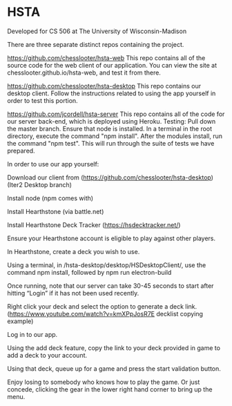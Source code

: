 # HSTA
Developed for CS 506 at The University of Wisconsin-Madison

There are three separate distinct repos containing the project.

https://github.com/chesslooter/hsta-web
This repo contains all of the source code for the web client of our application. You can view the site at chesslooter.github.io/hsta-web, and test it from there.

https://github.com/chesslooter/hsta-desktop
This repo contains our desktop client. Follow the instructions related to using the app yourself in order to test this portion.

https://github.com/jcordell/hsta-server
This repo contains all of the code for our server back-end, which is deployed using Heroku.
Testing:
  Pull down the master branch. Ensure that node is installed. In a terminal in the root directory, execute the command "npm install". After the modules install, run the command "npm test". This will run through the suite of tests we have prepared.


In order to use our app yourself:

Download our client from (https://github.com/chesslooter/hsta-desktop) (Iter2 Desktop branch) 

Install node (npm comes with) 

Install Hearthstone (via battle.net)

Install Hearthstone Deck Tracker (https://hsdecktracker.net/) 

Ensure your Hearthstone account is eligible to play against other players. 

In Hearthstone, create a deck you wish to use. 

Using a terminal, in /hsta-desktop/desktop/HSDesktopClient/, use the command npm install, followed by npm run electron-build

Once running, note that our server can take 30-45 seconds to start after hitting “Login” if it has not been used recently.

Right click your deck and select the option to generate a deck link. (https://www.youtube.com/watch?v=kmXPpJosR7E decklist copying example)

Log in to our app. 

Using the add deck feature, copy the link to your deck provided in game to add a deck to your account. 

Using that deck, queue up for a game and press the start validation button. 

Enjoy losing to somebody who knows how to play the game. Or just concede, clicking the gear in the lower right hand corner to bring up the menu. 
